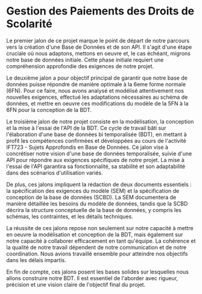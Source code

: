 # Gestion des Paiements des Droits de Scolarité

Le premier jalon de ce projet marque le point de départ de notre parcours vers la création d'une Base de Données et de son API. Il s'agit d'une étape cruciale où nous adaptons, mettons en oeuvre et, le cas échéant, migrons notre base de données initiale. Cette phase initiale requiert une compréhension approfondie des exigences de notre projet.

Le deuxième jalon a pour objectif principal de garantir que notre base de données puisse répondre de manière optimale à la 6eme forme normale (6FN). Pour ce faire, nous avons analysé et modélisé attentivement nos nouvelles exigences, effectué les adaptations nécessaires au schéma de données, et mettre en oeuvre ces modifications du modèle de la 5FN à la 6FN pour la conception de la BDT.

Le troisième jalon de notre projet consiste en la modélisation, la conception et la mise à l'essai de l'API de la BDT. Ce cycle de travail bâti sur l'élaboration d'une base de données bi temporalisée (BDT), en mettant à profit les compétences confirmées et développées au cours de l'activité IFT723 - Sujets Approfondis en Base de Données. Ce jalon vise à concrétiser notre vision d'une base de données temporalisée, suivie d'une API pour répondre aux exigences spécifiques de notre projet. La mise à l'essai de l'API garantira sa fonctionnalité, sa stabilité et son adaptabilité dans des scénarios d'utilisation variés.

De plus, ces jalons impliquent la rédaction de deux documents essentiels : la spécification des exigences du modèle (SEM) et la spécification de conception de la base de données (SCBD). La SEM documentera de manière détaillée les besoins du modèle de données, tandis que la SCBD décrira la structure conceptuelle de la base de données, y compris les schémas, les contraintes, et les détails techniques.

La réussite de ces jalons repose non seulement sur notre capacité à mettre en oeuvre la modélisation et conception de la BDT, mais également sur notre capacité à collaborer efficacement en tant qu'équipe. La cohérence et la qualité de notre travail dépendent de notre communication et de notre coordination. Nous avions travaillé ensemble pour atteindre nos objectifs dans les délais impartis.

En fin de compte, ces jalons posent les bases solides sur lesquelles nous allons construire notre BDT. Il est essentiel de l'aborder avec rigueur, précision et une vision claire de l'objectif final du projet.
